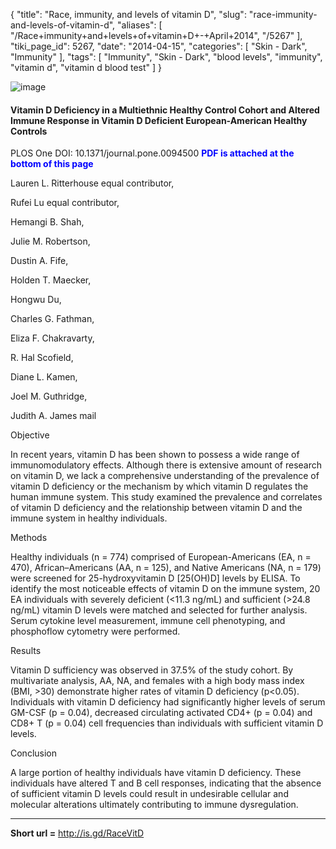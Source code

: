 {
    "title": "Race, immunity, and levels of vitamin D",
    "slug": "race-immunity-and-levels-of-vitamin-d",
    "aliases": [
        "/Race+immunity+and+levels+of+vitamin+D+-+April+2014",
        "/5267"
    ],
    "tiki_page_id": 5267,
    "date": "2014-04-15",
    "categories": [
        "Skin - Dark",
        "Immunity"
    ],
    "tags": [
        "Immunity",
        "Skin - Dark",
        "blood levels",
        "immunity",
        "vitamin d",
        "vitamin d blood test"
    ]
}


<img src="/attachments/d3.mock.jpg" alt="image">

#### Vitamin D Deficiency in a Multiethnic Healthy Control Cohort and Altered Immune Response in Vitamin D Deficient European-American Healthy Controls

PLOS One DOI: 10.1371/journal.pone.0094500  **<span style="color:#00F;">PDF is attached at the bottom of this page</span>** 

Lauren L. Ritterhouse equal contributor,

Rufei Lu equal contributor,

Hemangi B. Shah,

Julie M. Robertson,

Dustin A. Fife,

Holden T. Maecker,

Hongwu Du,

Charles G. Fathman,

Eliza F. Chakravarty,

R. Hal Scofield,

Diane L. Kamen,

Joel M. Guthridge,

Judith A. James mail

Objective

In recent years, vitamin D has been shown to possess a wide range of immunomodulatory effects. Although there is extensive amount of research on vitamin D, we lack a comprehensive understanding of the prevalence of vitamin D deficiency or the mechanism by which vitamin D regulates the human immune system. This study examined the prevalence and correlates of vitamin D deficiency and the relationship between vitamin D and the immune system in healthy individuals.

Methods

Healthy individuals (n = 774) comprised of European-Americans (EA, n = 470), African–Americans (AA, n = 125), and Native Americans (NA, n = 179) were screened for 25-hydroxyvitamin D <span>[25(OH)D]</span> levels by ELISA. To identify the most noticeable effects of vitamin D on the immune system, 20 EA individuals with severely deficient (<11.3 ng/mL) and sufficient (>24.8 ng/mL) vitamin D levels were matched and selected for further analysis. Serum cytokine level measurement, immune cell phenotyping, and phosphoflow cytometry were performed.

Results

Vitamin D sufficiency was observed in 37.5% of the study cohort. By multivariate analysis, AA, NA, and females with a high body mass index (BMI, >30) demonstrate higher rates of vitamin D deficiency (p<0.05). Individuals with vitamin D deficiency had significantly higher levels of serum GM-CSF (p = 0.04), decreased circulating activated CD4+ (p = 0.04) and CD8+ T (p = 0.04) cell frequencies than individuals with sufficient vitamin D levels.

Conclusion

A large portion of healthy individuals have vitamin D deficiency. These individuals have altered T and B cell responses, indicating that the absence of sufficient vitamin D levels could result in undesirable cellular and molecular alterations ultimately contributing to immune dysregulation.

---

 **Short url =**  http://is.gd/RaceVitD